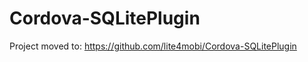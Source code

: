 Cordova-SQLitePlugin
====================

Project moved to: https://github.com/lite4mobi/Cordova-SQLitePlugin
